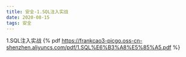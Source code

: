 ```yaml
---
title: 安全-1.SQL注入实战
date: 2020-08-15
tags: 安全
---
```

1.SQL注入实战
{% pdf https://frankcao3-picgo.oss-cn-shenzhen.aliyuncs.com/pdf/1.SQL%E6%B3%A8%E5%85%A5.pdf %}